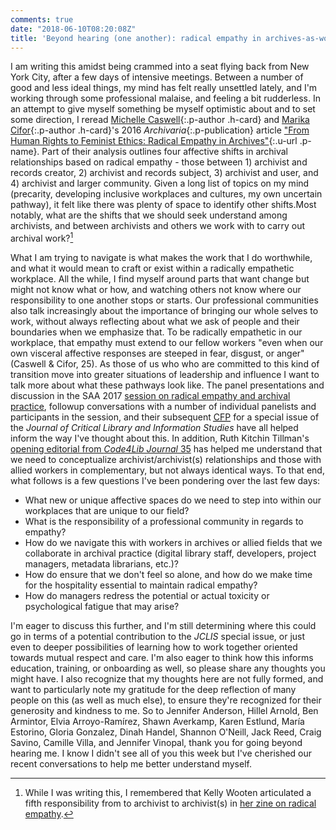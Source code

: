 ```yaml
---
comments: true
date: "2018-06-10T08:20:08Z"
title: 'Beyond hearing (one another): radical empathy in archives-as-workplace'
---
```


I am writing this amidst being crammed into a seat flying back from New York City, after a few days of intensive meetings. Between a number of good and less ideal things, my mind has felt really unsettled lately, and I'm working through some professional malaise, and feeling a bit rudderless. In an attempt to give myself something be myself optimistic about and to set some  direction, I reread <span class="h-cite">[Michelle Caswell](http://www.michellecaswell.org/){:.p-author .h-card} and [Marika Cifor](https://marikacifor.com/){:.p-author .h-card}'s <time class="dt-published">2016</time> _Archivaria_{:.p-publication} article ["From Human Rights to Feminist Ethics: Radical Empathy in Archives"](https://escholarship.org/uc/item/0mb9568h){:.u-url .p-name}.</span> Part of their analysis outlines four affective shifts in archival relationships based on radical empathy - those between 1) archivist and records creator, 2) archivist and records subject, 3) archivist and user, and 4) archivist and larger community. Given a long list of topics on my mind (precarity, developing inclusive workplaces and cultures, my own uncertain pathway), it felt like there was plenty of space to identify other shifts.<!--more-->Most notably, what are the shifts that we should seek understand among archivists, and between archivists and others we work with to carry out archival work?[^1]

What I am trying to navigate is what makes the work that I do worthwhile, and what it would mean to craft or exist within a radically empathetic workplace. All the while, I find myself around parts that want change but might not know what or how, and watching others not know where our responsibility to one another stops or starts. Our professional communities also talk increasingly about the importance of bringing our whole selves to work, without always reflecting about what we ask of people and their boundaries when we emphasize that. To be radically empathetic in our workplace, that empathy must extend to our fellow workers "even when our own visceral affective responses are steeped in fear, disgust, or anger" (Caswell & Cifor, 25). As those of us who who are committed to this kind of transition move into greater situations of leadership and influence I want to talk more about what these pathways look like. The panel presentations and discussion in the SAA 2017 [session on radical empathy and archival practice](https://archives2017.sched.com/event/ABGy/301-radical-empathy-in-archival-practice), followup conversations with a number of individual panelists and participants in the session, and their subsequent <abbr title="call for papers">[CFP](http://libraryjuicepress.com/journals/index.php/jclis/announcement/view/7)</abbr> for a special issue of the _Journal of Critical Library and Information Studies_ have all helped inform the way I've thought about this. In addition, Ruth Kitchin Tillman's [opening editorial from _Code4Lib Journal_ 35](https://journal.code4lib.org/articles/12232) has helped me understand that we need to conceptualize archivist/archivist(s) relationships and those with allied workers in complementary, but not always identical ways. To that end, what follows is a few questions I've been pondering over the last few days:

* What new or unique affective spaces do we need to step into within our workplaces that are unique to our field?
* What is the responsibility of a professional community in regards to empathy?
* How do we navigate this with workers in archives or allied fields that we collaborate in archival practice (digital library staff, developers, project managers, metadata librarians, etc.)?
* How do ensure that we don't feel so alone, and how do we make time for the hospitality essential to maintain radical empathy?
* How do managers redress the potential or actual toxicity or psychological fatigue that may arise?

I'm eager to discuss this further, and I'm still determining where this could go in terms of a potential contribution to the _JCLIS_ special issue, or just even to deeper possibilities of learning how to work together oriented towards mutual respect and care. I'm also eager to think how this informs education, training, or onboarding as well, so please share any thoughts you might have. I also recognize that my thoughts here are not fully formed, and want to particularly note my gratitude for the deep reflection of many people on this (as well as much else), to ensure they're recognized for their generosity and kindness to me. So to Jennifer Anderson, Hillel Arnold, Ben Armintor, Elvia Arroyo-Ramírez, Shawn Averkamp, Karen Estlund, María Estorino, Gloria Gonzalez, Dinah Handel, Shannon O'Neill, Jack Reed, Craig Savino, Camille Villa, and Jennifer Vinopal, thank you for going beyond hearing me. I know I didn't see all of you this week but I've cherished our recent conversations to help me better understand myself.

[^1]: While I was writing this, I remembered that Kelly Wooten articulated a fifth responsibility from to archivist to archivist(s) in [her zine on radical empathy](https://drive.google.com/file/d/1uFnIZQQDRDOFy--g_SsdWHvLCnHKw9kp/view).  
